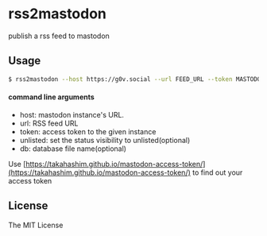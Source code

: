 # rss2mastodon

publish a rss feed to mastodon

## Usage

```bash
$ rss2mastodon --host https://g0v.social --url FEED_URL --token MASTODON_TOKEN [--db DB_NAME]
```

#### command line arguments

* host: mastodon instance's URL.
* url: RSS feed URL
* token: access token to the given instance
* unlisted: set the status visibility to unlisted(optional)
* db: database file name(optional)

Use [https://takahashim.github.io/mastodon-access-token/](https://takahashim.github.io/mastodon-access-token/) to find out your access token

## License

The MIT License